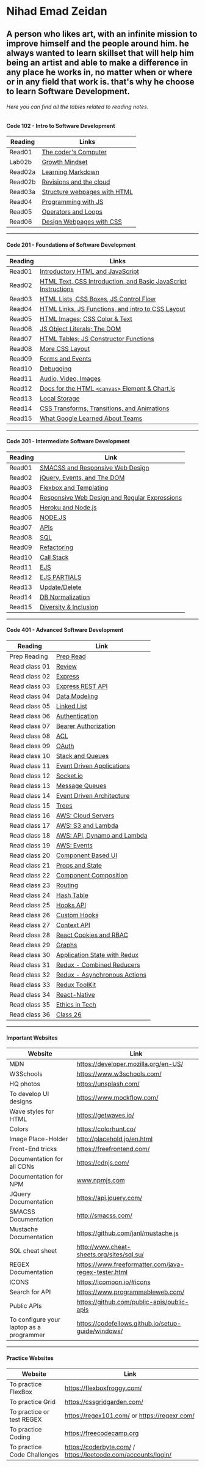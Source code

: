 # Nihad Emad Zeidan

## A person who likes art, with an infinite mission to improve himself and the people around him. he always wanted to learn skillset that will help him being an artist and able to make a difference in any place he works in, no matter when or where or in any field that work is. that's why he choose to learn Software Development.


###### Here you can find all the tables related to reading notes.

#### Code 102 - Intro to Software Development

| Reading   | Links |
|------- | ------- |
| Read01  | [The coder's Computer](Reading102/Read01.md) |
| Lab02b | [Growth Mindset](Reading102/Lab02b.md) |
| Read02a | [Learning Markdown](Reading102/Read02a.md) |
| Read02b | [Revisions and the cloud](Reading102/Read02b.md) |
| Read03a | [Structure webpages with HTML](Reading102/Read03a.md) |
| Read04 | [Programming with JS](Reading102/read04.md) |
| Read05 | [Operators and Loops](Reading102/Read05.md) |
| Read06 | [Design Webpages with CSS](Reading102/Read06.md) |

------------------------------------------------------------------


#### Code 201 - Foundations of Software Development

| Reading | Links | 
|----------|--------|
| Read01  | [Introductory HTML and JavaScript](Reading201/Read01.md)|
| Read02  | [HTML Text, CSS Introduction, and Basic JavaScript Instructions](Reading201/Read02.md) |
| Read03  | [HTML Lists, CSS Boxes, JS Control Flow](Reading201/Read03.md) |
| Read04  | [HTML Links, JS Functions, and intro to CSS Layout](Reading201/Read04.md) |
| Read05  | [HTML Images; CSS Color & Text](Reading201/Read05.md) |
| Read06  | [JS Object Literals; The DOM](Reading201/Read06.md) |
| Read07  | [HTML Tables; JS Constructor Functions](Reading201/Read07.md) |
| Read08  | [More CSS Layout](Reading201/Read08.md) |
| Read09  | [Forms and Events](Reading201/Read09.md) |
| Read10  | [Debugging](Reading201/Read10.md) |
| Read11  | [Audio, Video, Images](Reading201/Read11.md) |
| Read12  | [Docs for the HTML `<canvas>` Element & Chart.js](Reading201/Read12.md) |
| Read13  | [Local Storage](Reading201/Read13.md) |
| Read14  | [ CSS Transforms, Transitions, and Animations](Reading201/Read14.md) | 
| Read15  | [What Google Learned About Teams](Reading201/Read15.md) |

----------------------------------------------------------------------

#### Code 301 - Intermediate Software Development

| Reading | Link |
|---------|------|
|Read01   | [SMACSS and Responsive Web Design](Reading301/read01.md)  |
|Read02   |  [jQuery, Events, and The DOM](Reading301/read02.md)|
|Read03   | [Flexbox and Templating](Reading301/read03.md) |
|Read04   | [Responsive Web Design and Regular Expressions](Reading301/read04.md) |
|Read05   | [Heroku and Node.js](Reading301/read05.md) |
|Read06   | [NODE.JS](Reading301/Read06.md)  |
|Read07   | [APIs](Reading301/Read07.md) |
|Read08   | [SQL](Reading301/Read08.md) |
|Read09   | [Refactoring](Reading301/Read09.md) |
|Read10   | [Call Stack](Reading301/Read10.md) |
|Read11   | [EJS](Reading301/Read11.md) |
|Read12   | [EJS PARTIALS](Reading301/Read12.md) |
|Read13   | [Update/Delete](Reading301/Read13.md) |
|Read14   | [DB Normalization](Reading301/Read14.md) |
|Read15   | [Diversity & Inclusion](Reading301/Read15.md) |



----------------------------------------------------------------------







#### Code 401 - Advanced Software Development

| Reading | Link |
|---------|------|
|Prep Reading  | [Prep Read](Reading401/prep.md) |
|Read class 01 | [Review](Reading401/class01.md) |
|Read class 02 | [Express](Reading401/class02.md) |
|Read class 03 | [Express REST API](Reading401/class03.md) |
|Read class 04 | [Data Modeling](Reading401/Read04.md) |
|Read class 05 | [Linked List](Reading401/Read05.md) |
|Read class 06 | [Authentication](Reading401/Read06.md) |
|Read class 07 | [Bearer Authorization](Reading401/Read07.md) |
|Read class 08 | [ACL](Reading401/Read08.md) |
|Read class 09 | [OAuth](Reading401/Read09.md) |
|Read class 10 | [Stack and Queues](Reading401/Read10.md) |
|Read class 11 | [Event Driven Applications](Reading401/Read11.md) |
|Read class 12 | [Socket.io](Reading401/Read12.md) |
|Read class 13 | [Message Queues](Reading401/Read13.md) |
|Read class 14 | [Event Driven Architecture](Reading401/Read14.md) |
|Read class 15 | [Trees](Reading401/Read15.md) |
|Read class 16 | [AWS: Cloud Servers](Reading401/Read16.md) |
|Read class 17 | [AWS: S3 and Lambda](Reading401/Read17.md) |
|Read class 18 | [AWS: API, Dynamo and Lambda](Reading401/Read18.md) |
|Read class 19 | [AWS: Events](Reading401/Read19.md) |
|Read class 20 | [Component Based UI](Reading401/Read20.md) |
|Read class 21 | [Props and State](Reading401/Read21.md) |
|Read class 22 | [Component Composition](Reading401/Read22.md) |
|Read class 23 | [Routing](Reading401/Read23.md) |
|Read class 24 | [Hash Table](Reading401/Read24.md) |
|Read class 25 | [Hooks API](Reading401/Read25.md) |
|Read class 26 | [Custom Hooks](Reading401/Read26.md) |
|Read class 27 | [Context API](Reading401/Read27.md) |
|Read class 28 | [React Cookies and RBAC](Reading401/Read28.md) |
|Read class 29 | [Graphs](Reading401/Read29.md) |
|Read class 30 | [Application State with Redux](Reading401/Read30.md) |
|Read class 31 | [Redux - Combined Reducers](Reading401/Read31.md) |
|Read class 32 | [Redux - Asynchronous Actions](Reading401/Read32.md) |
|Read class 33 | [Redux ToolKit](Reading401/Read33.md) |
|Read class 34 | [React-Native](Reading401/Read34.md) |
|Read class 35 | [Ethics in Tech](Reading401/Read35.md) |
|Read class 36 | [Class 26]() |






----------------------------------------------------------------------







#### Important Websites 


| Website | Link |
|---------|------|
| MDN | https://developer.mozilla.org/en-US/ | 
| W3Schools | https://www.w3schools.com/ |
| HQ photos | https://unsplash.com/ |
| To develop UI designs | https://www.mockflow.com/ |
| Wave styles for HTML | https://getwaves.io/ |
| Colors | https://colorhunt.co/ | 
| Image Place-Holder | http://placehold.jp/en.html |
| Front-End tricks | https://freefrontend.com/ |
| Documentation for all CDNs | https://cdnjs.com/ |
| Documentation for NPM | www.npmjs.com |
| JQuery Documentation | https://api.jquery.com/  |
| SMACSS Documentation | http://smacss.com/ |
| Mustache Documentation | https://github.com/janl/mustache.js |
| SQL cheat sheet | http://www.cheat-sheets.org/sites/sql.su/ |
| REGEX Documentation | https://www.freeformatter.com/java-regex-tester.html  |
| ICONS | https://icomoon.io/#icons | 
| Search for API | https://www.programmableweb.com/ | 
| Public APIs | https://github.com/public-apis/public-apis |
| To configure your laptop as a programmer | https://codefellows.github.io/setup-guide/windows/ |





---------------------------------------------------------------------------------------------------





#### Practice Websites 

| Website | Link |
|---------|------|
| To practice FlexBox | https://flexboxfroggy.com/  |
| To practice Grid | https://cssgridgarden.com/ |
| To practice or test REGEX | https://regex101.com/  or https://regexr.com/ |
| To practice Coding | https://freecodecamp.org |
| To practice Code Challenges | https://coderbyte.com/  /  https://leetcode.com/accounts/login/ | 













